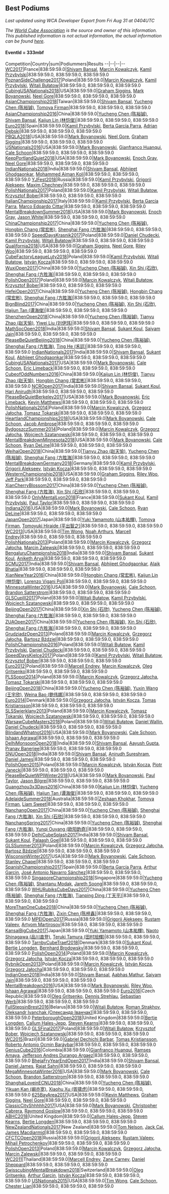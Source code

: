 ## Best Podiums

*Last updated using WCA Developer Export from Fri Aug 31 at 0404UTC*

*The [World Cube Association](https://www.worldcubeassociation.org) is the source and owner of this information. This published information is not actual information, the actual information can be found [here](https://www.worldcubeassociation.org/results).*

#### EventId = 333mbf

Competition|Country|sum|Podiummers|Results
--|--|--|--
[WC2017](https://www.worldcubeassociation.org/competitions/WC2017)|France|838:59:59.0|[Shivam Bansal](https://www.worldcubeassociation.org/persons/2011BANS02), [Marcin Kowalczyk](https://www.worldcubeassociation.org/persons/2011KOWA01), [Kamil Przybylski](https://www.worldcubeassociation.org/persons/2016PRZY01)|838:59:59.0, 838:59:59.0, 838:59:59.0
[PoznanSideChallenge2017](https://www.worldcubeassociation.org/competitions/PoznanSideChallenge2017)|Poland|838:59:59.0|[Marcin Kowalczyk](https://www.worldcubeassociation.org/persons/2011KOWA01), [Kamil Przybylski](https://www.worldcubeassociation.org/persons/2016PRZY01), [Witali Bułatow](https://www.worldcubeassociation.org/persons/2015BUAT01)|838:59:59.0, 838:59:59.0, 838:59:59.0
[CubingUSANationals2018](https://www.worldcubeassociation.org/competitions/CubingUSANationals2018)|USA|838:59:59.0|[Graham Siggins](https://www.worldcubeassociation.org/persons/2016SIGG01), [Mark Boyanowski](https://www.worldcubeassociation.org/persons/2014BOYA01), [Neel Gore](https://www.worldcubeassociation.org/persons/2016GORE02)|838:59:59.0, 838:59:59.0, 838:59:59.0
[AsianChampionship2018](https://www.worldcubeassociation.org/competitions/AsianChampionship2018)|Taiwan|838:59:59.0|[Shivam Bansal](https://www.worldcubeassociation.org/persons/2011BANS02), [Yucheng Chen (陈裕铖)](https://www.worldcubeassociation.org/persons/2015CHEN49), [Tomoya Firman](https://www.worldcubeassociation.org/persons/2015FIRM01)|838:59:59.0, 838:59:59.0, 838:59:59.0
[AsianChampionship2016](https://www.worldcubeassociation.org/competitions/AsianChampionship2016)|China|838:59:59.0|[Yucheng Chen (陈裕铖)](https://www.worldcubeassociation.org/persons/2015CHEN49), [Shivam Bansal](https://www.worldcubeassociation.org/persons/2011BANS02), [Kaijun Lin (林恺俊)](https://www.worldcubeassociation.org/persons/2013LINK01)|838:59:59.0, 838:59:59.0, 838:59:59.0
[Euro2018](https://www.worldcubeassociation.org/competitions/Euro2018)|Spain|838:59:59.0|[Kamil Przybylski](https://www.worldcubeassociation.org/persons/2016PRZY01), [Berta García Parra](https://www.worldcubeassociation.org/persons/2014PARR02), [Adrian Dębski](https://www.worldcubeassociation.org/persons/2017DEBS01)|838:59:59.0, 838:59:59.0, 838:59:59.0
[PBQLA2018](https://www.worldcubeassociation.org/competitions/PBQLA2018)|USA|838:59:59.0|[Mark Boyanowski](https://www.worldcubeassociation.org/persons/2014BOYA01), [Neel Gore](https://www.worldcubeassociation.org/persons/2016GORE02), [Graham Siggins](https://www.worldcubeassociation.org/persons/2016SIGG01)|838:59:59.0, 838:59:59.0, 838:59:59.0
[USNationals2016](https://www.worldcubeassociation.org/competitions/USNationals2016)|USA|838:59:59.0|[Mark Boyanowski](https://www.worldcubeassociation.org/persons/2014BOYA01), [Gianfranco Huanqui](https://www.worldcubeassociation.org/persons/2013HUAN29), [Cale Schoon](https://www.worldcubeassociation.org/persons/2014SCHO02)|838:59:59.0, 838:59:59.0, 838:59:59.0
[KeepPortlandQuiet2018](https://www.worldcubeassociation.org/competitions/KeepPortlandQuiet2018)|USA|838:59:59.0|[Mark Boyanowski](https://www.worldcubeassociation.org/persons/2014BOYA01), [Enoch Gray](https://www.worldcubeassociation.org/persons/2012GRAY01), [Neel Gore](https://www.worldcubeassociation.org/persons/2016GORE02)|838:59:59.0, 838:59:59.0, 838:59:59.0
[IndianNationals2018](https://www.worldcubeassociation.org/competitions/IndianNationals2018)|India|838:59:59.0|[Shivam Bansal](https://www.worldcubeassociation.org/persons/2011BANS02), [Abhijeet Ghodgaonkar](https://www.worldcubeassociation.org/persons/2013GHOD01), [Mohammed Aiman Koli](https://www.worldcubeassociation.org/persons/2017KOLI01)|838:59:59.0, 838:59:59.0, 838:59:59.0
[YJFest2018](https://www.worldcubeassociation.org/competitions/YJFest2018)|Russia|838:59:59.0|[Kamil Przybylski](https://www.worldcubeassociation.org/persons/2016PRZY01), [Grigorii Alekseev](https://www.worldcubeassociation.org/persons/2015ALEK01), [Maxim Chechnev](https://www.worldcubeassociation.org/persons/2011CHEC01)|838:59:59.0, 838:59:59.0, 838:59:59.0
[PolishNationals2017](https://www.worldcubeassociation.org/competitions/PolishNationals2017)|Poland|838:59:59.0|[Kamil Przybylski](https://www.worldcubeassociation.org/persons/2016PRZY01), [Witali Bułatow](https://www.worldcubeassociation.org/persons/2015BUAT01), [Krzysztof Bober](https://www.worldcubeassociation.org/persons/2013BOBE01)|838:59:59.0, 838:59:59.0, 838:59:59.0
[ItalianChampionship2017](https://www.worldcubeassociation.org/competitions/ItalianChampionship2017)|Italy|838:59:59.0|[Kamil Przybylski](https://www.worldcubeassociation.org/persons/2016PRZY01), [Berta García Parra](https://www.worldcubeassociation.org/persons/2014PARR02), [Marco Edoardo Cittar](https://www.worldcubeassociation.org/persons/2015CITT01)|838:59:59.0, 838:59:59.0, 838:59:59.0
[MentalBreakdownSummer2018](https://www.worldcubeassociation.org/competitions/MentalBreakdownSummer2018)|USA|838:59:59.0|[Mark Boyanowski](https://www.worldcubeassociation.org/persons/2014BOYA01), [Enoch Gray](https://www.worldcubeassociation.org/persons/2012GRAY01), [Jason White](https://www.worldcubeassociation.org/persons/2016WHIT16)|838:59:59.0, 838:59:59.0, 838:59:59.0
[ChinaChampionship2017](https://www.worldcubeassociation.org/competitions/ChinaChampionship2017)|China|838:59:59.0|[Yucheng Chen (陈裕铖)](https://www.worldcubeassociation.org/persons/2015CHEN49), [Hongbin Chang (常宏彬)](https://www.worldcubeassociation.org/persons/2012CHAN13), [Shenghai Fang (方胜海)](https://www.worldcubeassociation.org/persons/2016FANG01)|838:59:59.0, 838:59:59.0, 838:59:59.0
[SpeedDaysKrasnik2017](https://www.worldcubeassociation.org/competitions/SpeedDaysKrasnik2017)|Poland|838:59:59.0|[Daniel Chudecki](https://www.worldcubeassociation.org/persons/2011CHUD01), [Kamil Przybylski](https://www.worldcubeassociation.org/persons/2016PRZY01), [Witali Bułatow](https://www.worldcubeassociation.org/persons/2015BUAT01)|838:59:59.0, 838:59:59.0, 838:59:59.0
[Qualifornia2018](https://www.worldcubeassociation.org/competitions/Qualifornia2018)|USA|838:59:59.0|[Graham Siggins](https://www.worldcubeassociation.org/persons/2016SIGG01), [Neel Gore](https://www.worldcubeassociation.org/persons/2016GORE02), [Riley Woo](https://www.worldcubeassociation.org/persons/2007WOOR01)|838:59:59.0, 838:59:59.0, 838:59:59.0
[CubeFactoryLeagueLuty2018](https://www.worldcubeassociation.org/competitions/CubeFactoryLeagueLuty2018)|Poland|838:59:59.0|[Kamil Przybylski](https://www.worldcubeassociation.org/persons/2016PRZY01), [Witali Bułatow](https://www.worldcubeassociation.org/persons/2015BUAT01), [István Kocza](https://www.worldcubeassociation.org/persons/2005KOCZ01)|838:59:59.0, 838:59:59.0, 838:59:59.0
[WuxiOpen2017](https://www.worldcubeassociation.org/competitions/WuxiOpen2017)|China|838:59:59.0|[Yucheng Chen (陈裕铖)](https://www.worldcubeassociation.org/persons/2015CHEN49), [Xin Shi (石欣)](https://www.worldcubeassociation.org/persons/2010SHIX01), [Shenghai Fang (方胜海)](https://www.worldcubeassociation.org/persons/2016FANG01)|838:59:59.0, 838:59:59.0, 838:59:59.0
[PolishOpen2017](https://www.worldcubeassociation.org/competitions/PolishOpen2017)|Poland|838:59:59.0|[Marcin Kowalczyk](https://www.worldcubeassociation.org/persons/2011KOWA01), [Witali Bułatow](https://www.worldcubeassociation.org/persons/2015BUAT01), [Krzysztof Bober](https://www.worldcubeassociation.org/persons/2013BOBE01)|838:59:59.0, 838:59:59.0, 838:59:59.0
[HefeiOpen2017](https://www.worldcubeassociation.org/competitions/HefeiOpen2017)|China|838:59:59.0|[Yucheng Chen (陈裕铖)](https://www.worldcubeassociation.org/persons/2015CHEN49), [Hongbin Chang (常宏彬)](https://www.worldcubeassociation.org/persons/2012CHAN13), [Shenghai Fang (方胜海)](https://www.worldcubeassociation.org/persons/2016FANG01)|838:59:59.0, 838:59:59.0, 838:59:59.0
[BignBlind2017](https://www.worldcubeassociation.org/competitions/BignBlind2017)|China|838:59:59.0|[Yucheng Chen (陈裕铖)](https://www.worldcubeassociation.org/persons/2015CHEN49), [Xin Shi (石欣)](https://www.worldcubeassociation.org/persons/2010SHIX01), [Haijun Tan (谭海俊)](https://www.worldcubeassociation.org/persons/2011TANH01)|838:59:59.0, 838:59:59.0, 838:59:59.0
[ShenzhenOpen2018](https://www.worldcubeassociation.org/competitions/ShenzhenOpen2018)|China|838:59:59.0|[Yucheng Chen (陈裕铖)](https://www.worldcubeassociation.org/persons/2015CHEN49), [Tianyu Zhao (赵天愉)](https://www.worldcubeassociation.org/persons/2014ZHAO12), [Yiwei Liu (刘伊玮)](https://www.worldcubeassociation.org/persons/2012LIUY03)|838:59:59.0, 838:59:59.0, 838:59:59.0
[MathSocOpen2018](https://www.worldcubeassociation.org/competitions/MathSocOpen2018)|India|838:59:59.0|[Shivam Bansal](https://www.worldcubeassociation.org/persons/2011BANS02), [Sukant Koul](https://www.worldcubeassociation.org/persons/2014KOUL01), [Saiyam Jain](https://www.worldcubeassociation.org/persons/2015JAIN21)|838:59:59.0, 838:59:59.0, 838:59:59.0
[PleaseBeQuietBeijing2018](https://www.worldcubeassociation.org/competitions/PleaseBeQuietBeijing2018)|China|838:59:59.0|[Yucheng Chen (陈裕铖)](https://www.worldcubeassociation.org/persons/2015CHEN49), [Shenghai Fang (方胜海)](https://www.worldcubeassociation.org/persons/2016FANG01), [Ting He (禾廷)](https://www.worldcubeassociation.org/persons/2015HETI01)|838:59:59.0, 838:59:59.0, 838:59:59.0
[IndianNationals2017](https://www.worldcubeassociation.org/competitions/IndianNationals2017)|India|838:59:59.0|[Shivam Bansal](https://www.worldcubeassociation.org/persons/2011BANS02), [Sukant Koul](https://www.worldcubeassociation.org/persons/2014KOUL01), [Abhijeet Ghodgaonkar](https://www.worldcubeassociation.org/persons/2013GHOD01)|838:59:59.0, 838:59:59.0, 838:59:59.0
[CubingUSANationals2017](https://www.worldcubeassociation.org/competitions/CubingUSANationals2017)|USA|838:59:59.0|[Mark Boyanowski](https://www.worldcubeassociation.org/persons/2014BOYA01), [Cale Schoon](https://www.worldcubeassociation.org/persons/2014SCHO02), [Eric Limeback](https://www.worldcubeassociation.org/persons/2007LIME01)|838:59:59.0, 838:59:59.0, 838:59:59.0
[CubeofOddNumbers2016](https://www.worldcubeassociation.org/competitions/CubeofOddNumbers2016)|China|838:59:59.0|[Kaijun Lin (林恺俊)](https://www.worldcubeassociation.org/persons/2013LINK01), [Tianyu Zhao (赵天愉)](https://www.worldcubeassociation.org/persons/2014ZHAO12), [Hongbin Chang (常宏彬)](https://www.worldcubeassociation.org/persons/2012CHAN13)|838:59:59.0, 838:59:59.0, 838:59:59.0
[NCROpen2017](https://www.worldcubeassociation.org/competitions/NCROpen2017)|India|838:59:59.0|[Shivam Bansal](https://www.worldcubeassociation.org/persons/2011BANS02), [Sukant Koul](https://www.worldcubeassociation.org/persons/2014KOUL01), [Hari Anirudh](https://www.worldcubeassociation.org/persons/2013ANIR01)|838:59:59.0, 838:59:59.0, 838:59:59.0
[PleaseBeQuietBerkeley2017](https://www.worldcubeassociation.org/competitions/PleaseBeQuietBerkeley2017)|USA|838:59:59.0|[Mark Boyanowski](https://www.worldcubeassociation.org/persons/2014BOYA01), [Eric Limeback](https://www.worldcubeassociation.org/persons/2007LIME01), [Kevin Matthews](https://www.worldcubeassociation.org/persons/2010MATT02)|838:59:59.0, 838:59:59.0, 838:59:59.0
[PolishNationals2014](https://www.worldcubeassociation.org/competitions/PolishNationals2014)|Poland|838:59:59.0|[Marcin Kowalczyk](https://www.worldcubeassociation.org/persons/2011KOWA01), [Grzegorz Jałocha](https://www.worldcubeassociation.org/persons/2012JALO01), [Tomasz Tokarski](https://www.worldcubeassociation.org/persons/2012TOKA02)|838:59:59.0, 838:59:59.0, 838:59:59.0
[HeartlandChampionships2018](https://www.worldcubeassociation.org/competitions/HeartlandChampionships2018)|USA|838:59:59.0|[Mark Boyanowski](https://www.worldcubeassociation.org/persons/2014BOYA01), [Cale Schoon](https://www.worldcubeassociation.org/persons/2014SCHO02), [Jacob Ambrose](https://www.worldcubeassociation.org/persons/2010AMBR01)|838:59:59.0, 838:59:59.0, 838:59:59.0
[BydgoszczSummer2014](https://www.worldcubeassociation.org/competitions/BydgoszczSummer2014)|Poland|838:59:59.0|[Marcin Kowalczyk](https://www.worldcubeassociation.org/persons/2011KOWA01), [Grzegorz Jałocha](https://www.worldcubeassociation.org/persons/2012JALO01), [Wojciech Szatanowski](https://www.worldcubeassociation.org/persons/2011SZAT01)|838:59:59.0, 838:59:59.0, 838:59:59.0
[MentalBreakdownMinnesota2018](https://www.worldcubeassociation.org/competitions/MentalBreakdownMinnesota2018)|USA|838:59:59.0|[Mark Boyanowski](https://www.worldcubeassociation.org/persons/2014BOYA01), [Cale Schoon](https://www.worldcubeassociation.org/persons/2014SCHO02), [Ryan DeLine](https://www.worldcubeassociation.org/persons/2012DELI01)|838:59:59.0, 838:59:59.0, 838:59:59.0
[WeihaiOpen2018](https://www.worldcubeassociation.org/competitions/WeihaiOpen2018)|China|838:59:59.0|[Tianyu Zhao (赵天愉)](https://www.worldcubeassociation.org/persons/2014ZHAO12), [Yucheng Chen (陈裕铖)](https://www.worldcubeassociation.org/persons/2015CHEN49), [Shenghai Fang (方胜海)](https://www.worldcubeassociation.org/persons/2016FANG01)|838:59:59.0, 838:59:59.0, 838:59:59.0
[MentalBreakdownGermany2018](https://www.worldcubeassociation.org/competitions/MentalBreakdownGermany2018)|Germany|838:59:59.0|[Kamil Przybylski](https://www.worldcubeassociation.org/persons/2016PRZY01), [Grigorii Alekseev](https://www.worldcubeassociation.org/persons/2015ALEK01), [István Kocza](https://www.worldcubeassociation.org/persons/2005KOCZ01)|838:59:59.0, 838:59:59.0, 838:59:59.0
[WesternChampionship2018](https://www.worldcubeassociation.org/competitions/WesternChampionship2018)|USA|838:59:59.0|[Graham Siggins](https://www.worldcubeassociation.org/persons/2016SIGG01), [Riley Woo](https://www.worldcubeassociation.org/persons/2007WOOR01), [Jeff Park](https://www.worldcubeassociation.org/persons/2015PARK08)|838:59:59.0, 838:59:59.0, 838:59:59.0
[XianCherryBlossom2017](https://www.worldcubeassociation.org/competitions/XianCherryBlossom2017)|China|838:59:59.0|[Yucheng Chen (陈裕铖)](https://www.worldcubeassociation.org/persons/2015CHEN49), [Shenghai Fang (方胜海)](https://www.worldcubeassociation.org/persons/2016FANG01), [Xin Shi (石欣)](https://www.worldcubeassociation.org/persons/2010SHIX01)|838:59:59.0, 838:59:59.0, 838:59:59.0
[OnlyMentalLyon2018](https://www.worldcubeassociation.org/competitions/OnlyMentalLyon2018)|France|838:59:59.0|[Sukant Koul](https://www.worldcubeassociation.org/persons/2014KOUL01), [Kamil Przybylski](https://www.worldcubeassociation.org/persons/2016PRZY01), [Paul Taylor](https://www.worldcubeassociation.org/persons/2016TAYL02)|838:59:59.0, 838:59:59.0, 838:59:59.0
[Indiana2016](https://www.worldcubeassociation.org/competitions/Indiana2016)|USA|838:59:59.0|[Mark Boyanowski](https://www.worldcubeassociation.org/persons/2014BOYA01), [Cale Schoon](https://www.worldcubeassociation.org/persons/2014SCHO02), [Ryan DeLine](https://www.worldcubeassociation.org/persons/2012DELI01)|838:59:59.0, 838:59:59.0, 838:59:59.0
[JapanOpen2017](https://www.worldcubeassociation.org/competitions/JapanOpen2017)|Japan|838:59:59.0|[Yuki Yamamoto (山本祐輝)](https://www.worldcubeassociation.org/persons/2010YAMA04), [Tomoya Firman](https://www.worldcubeassociation.org/persons/2015FIRM01), [Tomoyuki Hiraide (平出智之)](https://www.worldcubeassociation.org/persons/2012HIRA01)|838:59:59.0, 838:59:59.0, 838:59:59.0
[WC2013](https://www.worldcubeassociation.org/competitions/WC2013)|USA|838:59:59.0|[Tim Wong](https://www.worldcubeassociation.org/persons/2007WONG02), [Noah Arthurs](https://www.worldcubeassociation.org/persons/2012ARTH01), [Marcell Endrey](https://www.worldcubeassociation.org/persons/2007ENDR01)|838:59:59.0, 838:59:59.0, 838:59:59.0
[PolishNationals2013](https://www.worldcubeassociation.org/competitions/PolishNationals2013)|Poland|838:59:59.0|[Marcin Kowalczyk](https://www.worldcubeassociation.org/persons/2011KOWA01), [Grzegorz Jałocha](https://www.worldcubeassociation.org/persons/2012JALO01), [Marcin Zalewski](https://www.worldcubeassociation.org/persons/2011ZALE02)|838:59:59.0, 838:59:59.0, 838:59:59.0
[BengaluruChampionship2018](https://www.worldcubeassociation.org/competitions/BengaluruChampionship2018)|India|838:59:59.0|[Shivam Bansal](https://www.worldcubeassociation.org/persons/2011BANS02), [Sukant Koul](https://www.worldcubeassociation.org/persons/2014KOUL01), [Aniketh Arya](https://www.worldcubeassociation.org/persons/2015ARYA03)|838:59:59.0, 838:59:59.0, 838:59:59.0
[SCMU2017](https://www.worldcubeassociation.org/competitions/SCMU2017)|India|838:59:59.0|[Shivam Bansal](https://www.worldcubeassociation.org/persons/2011BANS02), [Abhijeet Ghodgaonkar](https://www.worldcubeassociation.org/persons/2013GHOD01), [Alaik Bhatia](https://www.worldcubeassociation.org/persons/2014BHAT09)|838:59:59.0, 838:59:59.0, 838:59:59.0
[XianNewYear2016](https://www.worldcubeassociation.org/competitions/XianNewYear2016)|China|838:59:59.0|[Hongbin Chang (常宏彬)](https://www.worldcubeassociation.org/persons/2012CHAN13), [Kaijun Lin (林恺俊)](https://www.worldcubeassociation.org/persons/2013LINK01), [Lorenzo Vigani Poli](https://www.worldcubeassociation.org/persons/2007POLI01)|838:59:59.0, 838:59:59.0, 838:59:59.0
[MinnesotaWinter2016](https://www.worldcubeassociation.org/competitions/MinnesotaWinter2016)|USA|838:59:59.0|[Mark Boyanowski](https://www.worldcubeassociation.org/persons/2014BOYA01), [Cale Schoon](https://www.worldcubeassociation.org/persons/2014SCHO02), [Brandon Satterstrom](https://www.worldcubeassociation.org/persons/2014SATT01)|838:59:59.0, 838:59:59.0, 838:59:59.0
[GLSCupIII2017](https://www.worldcubeassociation.org/competitions/GLSCupIII2017)|Poland|838:59:59.0|[Witali Bułatow](https://www.worldcubeassociation.org/persons/2015BUAT01), [Kamil Przybylski](https://www.worldcubeassociation.org/persons/2016PRZY01), [Wojciech Szatanowski](https://www.worldcubeassociation.org/persons/2011SZAT01)|838:59:59.0, 838:59:59.0, 838:59:59.0
[BeijingOpen2017](https://www.worldcubeassociation.org/competitions/BeijingOpen2017)|China|838:59:59.0|[Xin Shi (石欣)](https://www.worldcubeassociation.org/persons/2010SHIX01), [Yucheng Chen (陈裕铖)](https://www.worldcubeassociation.org/persons/2015CHEN49), [Shenghai Fang (方胜海)](https://www.worldcubeassociation.org/persons/2016FANG01)|838:59:59.0, 838:59:59.0, 838:59:59.0
[ZUAOpen2017](https://www.worldcubeassociation.org/competitions/ZUAOpen2017)|China|838:59:59.0|[Yucheng Chen (陈裕铖)](https://www.worldcubeassociation.org/persons/2015CHEN49), [Xin Shi (石欣)](https://www.worldcubeassociation.org/persons/2010SHIX01), [Shenghai Fang (方胜海)](https://www.worldcubeassociation.org/persons/2016FANG01)|838:59:59.0, 838:59:59.0, 838:59:59.0
[GrudziadzOpen2013](https://www.worldcubeassociation.org/competitions/GrudziadzOpen2013)|Poland|838:59:59.0|[Marcin Kowalczyk](https://www.worldcubeassociation.org/persons/2011KOWA01), [Grzegorz Jałocha](https://www.worldcubeassociation.org/persons/2012JALO01), [Bartosz Bździel](https://www.worldcubeassociation.org/persons/2010BZDZ01)|838:59:59.0, 838:59:59.0, 838:59:59.0
[PolishChampionship2016](https://www.worldcubeassociation.org/competitions/PolishChampionship2016)|Poland|838:59:59.0|[Witali Bułatow](https://www.worldcubeassociation.org/persons/2015BUAT01), [Kamil Przybylski](https://www.worldcubeassociation.org/persons/2016PRZY01), [Daniel Chudecki](https://www.worldcubeassociation.org/persons/2011CHUD01)|838:59:59.0, 838:59:59.0, 838:59:59.0
[SpeedDaysKielce2017](https://www.worldcubeassociation.org/competitions/SpeedDaysKielce2017)|Poland|838:59:59.0|[Kamil Przybylski](https://www.worldcubeassociation.org/persons/2016PRZY01), [Witali Bułatow](https://www.worldcubeassociation.org/persons/2015BUAT01), [Krzysztof Bober](https://www.worldcubeassociation.org/persons/2013BOBE01)|838:59:59.0, 838:59:59.0, 838:59:59.0
[Euro2012](https://www.worldcubeassociation.org/competitions/Euro2012)|Poland|838:59:59.0|[Marcell Endrey](https://www.worldcubeassociation.org/persons/2007ENDR01), [Marcin Kowalczyk](https://www.worldcubeassociation.org/persons/2011KOWA01), [Oleg Gritsenko](https://www.worldcubeassociation.org/persons/2011GRIT01)|838:59:59.0, 838:59:59.0, 838:59:59.0
[PLSSopot2014](https://www.worldcubeassociation.org/competitions/PLSSopot2014)|Poland|838:59:59.0|[Marcin Kowalczyk](https://www.worldcubeassociation.org/persons/2011KOWA01), [Grzegorz Jałocha](https://www.worldcubeassociation.org/persons/2012JALO01), [Tomasz Tokarski](https://www.worldcubeassociation.org/persons/2012TOKA02)|838:59:59.0, 838:59:59.0, 838:59:59.0
[BeijingOpen2018](https://www.worldcubeassociation.org/competitions/BeijingOpen2018)|China|838:59:59.0|[Yucheng Chen (陈裕铖)](https://www.worldcubeassociation.org/persons/2015CHEN49), [Yuxin Wang (王宇欣)](https://www.worldcubeassociation.org/persons/2009WANG62), [Weina Bao (鲍伟娜)](https://www.worldcubeassociation.org/persons/2015BAOW01)|838:59:59.0, 838:59:59.0, 838:59:59.0
[Euro2014](https://www.worldcubeassociation.org/competitions/Euro2014)|Denmark|838:59:59.0|[Grzegorz Jałocha](https://www.worldcubeassociation.org/persons/2012JALO01), [István Kocza](https://www.worldcubeassociation.org/persons/2005KOCZ01), [Tomas Kristiansson](https://www.worldcubeassociation.org/persons/2007KRIS01)|838:59:59.0, 838:59:59.0, 838:59:59.0
[SLSSwierklany2013](https://www.worldcubeassociation.org/competitions/SLSSwierklany2013)|Poland|838:59:59.0|[Marcin Kowalczyk](https://www.worldcubeassociation.org/persons/2011KOWA01), [Tomasz Tokarski](https://www.worldcubeassociation.org/persons/2012TOKA02), [Wojciech Szatanowski](https://www.worldcubeassociation.org/persons/2011SZAT01)|838:59:59.0, 838:59:59.0, 838:59:59.0
[WarsawCubeMasters2018](https://www.worldcubeassociation.org/competitions/WarsawCubeMasters2018)|Poland|838:59:59.0|[Witali Bułatow](https://www.worldcubeassociation.org/persons/2015BUAT01), [Daniel Wallin](https://www.worldcubeassociation.org/persons/2013WALL03), [Daniel Chudecki](https://www.worldcubeassociation.org/persons/2011CHUD01)|838:59:59.0, 838:59:59.0, 838:59:59.0
[BlindandWhatnot2016](https://www.worldcubeassociation.org/competitions/BlindandWhatnot2016)|USA|838:59:59.0|[Mark Boyanowski](https://www.worldcubeassociation.org/persons/2014BOYA01), [Cale Schoon](https://www.worldcubeassociation.org/persons/2014SCHO02), [Ishaan Agrawal](https://www.worldcubeassociation.org/persons/2015AGRA03)|838:59:59.0, 838:59:59.0, 838:59:59.0
[DelhiMonsoonOpen2018](https://www.worldcubeassociation.org/competitions/DelhiMonsoonOpen2018)|India|838:59:59.0|[Shivam Bansal](https://www.worldcubeassociation.org/persons/2011BANS02), [Aayush Gupta](https://www.worldcubeassociation.org/persons/2017GUPT30), [Pranav Banerjee](https://www.worldcubeassociation.org/persons/2015BANE03)|838:59:59.0, 838:59:59.0, 838:59:59.0
[SNUOpen2018](https://www.worldcubeassociation.org/competitions/SNUOpen2018)|India|838:59:59.0|[Shivam Bansal](https://www.worldcubeassociation.org/persons/2011BANS02), [Anirudh Sureshram](https://www.worldcubeassociation.org/persons/2014SURE11), [Daniel James](https://www.worldcubeassociation.org/persons/2012JAME04)|838:59:59.0, 838:59:59.0, 838:59:59.0
[PolishOpen2015](https://www.worldcubeassociation.org/competitions/PolishOpen2015)|Poland|838:59:59.0|[Marcin Kowalczyk](https://www.worldcubeassociation.org/persons/2011KOWA01), [István Kocza](https://www.worldcubeassociation.org/persons/2005KOCZ01), [Piotr Janecki](https://www.worldcubeassociation.org/persons/2014JANE01)|838:59:59.0, 838:59:59.0, 838:59:59.0
[PleaseBeQuietWPIWinter2018](https://www.worldcubeassociation.org/competitions/PleaseBeQuietWPIWinter2018)|USA|838:59:59.0|[Mark Boyanowski](https://www.worldcubeassociation.org/persons/2014BOYA01), [Paul Taylor](https://www.worldcubeassociation.org/persons/2016TAYL02), [Jason Bilgrei](https://www.worldcubeassociation.org/persons/2014BILG01)|838:59:59.0, 838:59:59.0, 838:59:59.0
[Guangzhou3x3Days2016](https://www.worldcubeassociation.org/competitions/Guangzhou3x3Days2016)|China|838:59:59.0|[Kaijun Lin (林恺俊)](https://www.worldcubeassociation.org/persons/2013LINK01), [Yucheng Chen (陈裕铖)](https://www.worldcubeassociation.org/persons/2015CHEN49), [Haijun Tan (谭海俊)](https://www.worldcubeassociation.org/persons/2011TANH01)|838:59:59.0, 838:59:59.0, 838:59:59.0
[AdelaideSummer2018](https://www.worldcubeassociation.org/competitions/AdelaideSummer2018)|Australia|838:59:59.0|[Zeshaan Khokhar](https://www.worldcubeassociation.org/persons/2015KHOK02), [Tomoya Firman](https://www.worldcubeassociation.org/persons/2015FIRM01), [Liam Sweet](https://www.worldcubeassociation.org/persons/2014SWEE01)|838:59:59.0, 838:59:59.0, 838:59:59.0
[NanchangOpen2017](https://www.worldcubeassociation.org/competitions/NanchangOpen2017)|China|838:59:59.0|[Yucheng Chen (陈裕铖)](https://www.worldcubeassociation.org/persons/2015CHEN49), [Shenghai Fang (方胜海)](https://www.worldcubeassociation.org/persons/2016FANG01), [Xin Shi (石欣)](https://www.worldcubeassociation.org/persons/2010SHIX01)|838:59:59.0, 838:59:59.0, 838:59:59.0
[NanchangSpring2017](https://www.worldcubeassociation.org/competitions/NanchangSpring2017)|China|838:59:59.0|[Yucheng Chen (陈裕铖)](https://www.worldcubeassociation.org/persons/2015CHEN49), [Shenghai Fang (方胜海)](https://www.worldcubeassociation.org/persons/2016FANG01), [Yunqi Ouyang (欧阳韵奇)](https://www.worldcubeassociation.org/persons/2007YUNQ01)|838:59:59.0, 838:59:59.0, 838:59:59.0
[DelhiCubeSplash2017](https://www.worldcubeassociation.org/competitions/DelhiCubeSplash2017)|India|838:59:59.0|[Shivam Bansal](https://www.worldcubeassociation.org/persons/2011BANS02), [Sukant Koul](https://www.worldcubeassociation.org/persons/2014KOUL01), [Palaash Goel](https://www.worldcubeassociation.org/persons/2015GOEL03)|838:59:59.0, 838:59:59.0, 838:59:59.0
[GLSSummer2013](https://www.worldcubeassociation.org/competitions/GLSSummer2013)|Poland|838:59:59.0|[Marcin Kowalczyk](https://www.worldcubeassociation.org/persons/2011KOWA01), [Grzegorz Jałocha](https://www.worldcubeassociation.org/persons/2012JALO01), [Bartosz Bździel](https://www.worldcubeassociation.org/persons/2010BZDZ01)|838:59:59.0, 838:59:59.0, 838:59:59.0
[WisconsinWinter2017](https://www.worldcubeassociation.org/competitions/WisconsinWinter2017)|USA|838:59:59.0|[Mark Boyanowski](https://www.worldcubeassociation.org/persons/2014BOYA01), [Cale Schoon](https://www.worldcubeassociation.org/persons/2014SCHO02), [Stanley Chapel](https://www.worldcubeassociation.org/persons/2016CHAP04)|838:59:59.0, 838:59:59.0, 838:59:59.0
[SpanishChampionship2017](https://www.worldcubeassociation.org/competitions/SpanishChampionship2017)|Spain|838:59:59.0|[Berta García Parra](https://www.worldcubeassociation.org/persons/2014PARR02), [Arthur Garcin](https://www.worldcubeassociation.org/persons/2014GARC27), [José Antonio Navarro Sánchez](https://www.worldcubeassociation.org/persons/2015SANC18)|838:59:59.0, 838:59:59.0, 838:59:59.0
[SingaporeChampionship2018](https://www.worldcubeassociation.org/competitions/SingaporeChampionship2018)|Singapore|838:59:59.0|[Yucheng Chen (陈裕铖)](https://www.worldcubeassociation.org/persons/2015CHEN49), [Shantanu Modak](https://www.worldcubeassociation.org/persons/2014MODA01), [Jareth Soong](https://www.worldcubeassociation.org/persons/2016SOON01)|838:59:59.0, 838:59:59.0, 838:59:59.0
[WHURubiksCubeDays2017](https://www.worldcubeassociation.org/competitions/WHURubiksCubeDays2017)|China|838:59:59.0|[Yucheng Chen (陈裕铖)](https://www.worldcubeassociation.org/persons/2015CHEN49), [Shenghai Fang (方胜海)](https://www.worldcubeassociation.org/persons/2016FANG01), [Tianping Ding (丁天平)](https://www.worldcubeassociation.org/persons/2016DING05)|838:59:59.0, 838:59:59.0, 838:59:59.0
[MoreThanOneCube2018](https://www.worldcubeassociation.org/competitions/MoreThanOneCube2018)|China|838:59:59.0|[Yucheng Chen (陈裕铖)](https://www.worldcubeassociation.org/persons/2015CHEN49), [Shenghai Fang (方胜海)](https://www.worldcubeassociation.org/persons/2016FANG01), [Zixin Chen (陈梓鑫)](https://www.worldcubeassociation.org/persons/2018CHEN41)|838:59:59.0, 838:59:59.0, 838:59:59.0
[MPEIOpen2017](https://www.worldcubeassociation.org/competitions/MPEIOpen2017)|Russia|838:59:59.0|[Grigorii Alekseev](https://www.worldcubeassociation.org/persons/2015ALEK01), [Rustam Valeev](https://www.worldcubeassociation.org/persons/2013VALE03), [Artyom Martirosov](https://www.worldcubeassociation.org/persons/2016MART29)|838:59:59.0, 838:59:59.0, 838:59:59.0
[KansaiBigCube2017](https://www.worldcubeassociation.org/competitions/KansaiBigCube2017)|Japan|838:59:59.0|[Yuki Yamamoto (山本祐輝)](https://www.worldcubeassociation.org/persons/2010YAMA04), [Naoto Shinagawa (品川直登)](https://www.worldcubeassociation.org/persons/2017SHIN02), [Teruki Tamura (田村旭輝)](https://www.worldcubeassociation.org/persons/2016TAMU01)|838:59:59.0, 838:59:59.0, 838:59:59.0
[TarnbyCubeTraef2018](https://www.worldcubeassociation.org/competitions/TarnbyCubeTraef2018)|Denmark|838:59:59.0|[Sukant Koul](https://www.worldcubeassociation.org/persons/2014KOUL01), [Bertie Longden](https://www.worldcubeassociation.org/persons/2014LONG06), [Bernhard Brodowsky](https://www.worldcubeassociation.org/persons/2016BROD01)|838:59:59.0, 838:59:59.0, 838:59:59.0
[PolishOpen2014](https://www.worldcubeassociation.org/competitions/PolishOpen2014)|Poland|838:59:59.0|[Marcin Kowalczyk](https://www.worldcubeassociation.org/persons/2011KOWA01), [Grzegorz Jałocha](https://www.worldcubeassociation.org/persons/2012JALO01), [István Kocza](https://www.worldcubeassociation.org/persons/2005KOCZ01)|838:59:59.0, 838:59:59.0, 838:59:59.0
[RybnikOpen2013](https://www.worldcubeassociation.org/competitions/RybnikOpen2013)|Poland|838:59:59.0|[Marcin Kowalczyk](https://www.worldcubeassociation.org/persons/2011KOWA01), [István Kocza](https://www.worldcubeassociation.org/persons/2005KOCZ01), [Grzegorz Jałocha](https://www.worldcubeassociation.org/persons/2012JALO01)|838:59:59.0, 838:59:59.0, 838:59:59.0
[IndianOpen2018](https://www.worldcubeassociation.org/competitions/IndianOpen2018)|India|838:59:59.0|[Shivam Bansal](https://www.worldcubeassociation.org/persons/2011BANS02), [Aabhas Mathur](https://www.worldcubeassociation.org/persons/2015MATH01), [Saiyam Jain](https://www.worldcubeassociation.org/persons/2015JAIN21)|838:59:59.0, 838:59:59.0, 838:59:59.0
[MentalBreakdown2016](https://www.worldcubeassociation.org/competitions/MentalBreakdown2016)|USA|838:59:59.0|[Mark Boyanowski](https://www.worldcubeassociation.org/persons/2014BOYA01), [Riley Woo](https://www.worldcubeassociation.org/persons/2007WOOR01), [Ishaan Agrawal](https://www.worldcubeassociation.org/persons/2015AGRA03)|838:59:59.0, 838:59:59.0, 838:59:59.0
[Euro2016](https://www.worldcubeassociation.org/competitions/Euro2016)|Czech Republic|838:59:59.0|[Oleg Gritsenko](https://www.worldcubeassociation.org/persons/2011GRIT01), [Dennis Strehlau](https://www.worldcubeassociation.org/persons/2007STRE01), [Sebastian Werb](https://www.worldcubeassociation.org/persons/2012WERB01)|838:59:59.0, 838:59:59.0, 838:59:59.0
[FullStepsinBrest2016](https://www.worldcubeassociation.org/competitions/FullStepsinBrest2016)|Belarus|838:59:59.0|[Witali Bułatow](https://www.worldcubeassociation.org/persons/2015BUAT01), [Roman Strakhov](https://www.worldcubeassociation.org/persons/2012STRA02), [Oleksandr Ivanchak (Олександр Іванчак)](https://www.worldcubeassociation.org/persons/2015IVAN03)|838:59:59.0, 838:59:59.0, 838:59:59.0
[PeterboroughOpen2018](https://www.worldcubeassociation.org/competitions/PeterboroughOpen2018)|United Kingdom|838:59:59.0|[Bertie Longden](https://www.worldcubeassociation.org/persons/2014LONG06), [Callum Hales-Jepp](https://www.worldcubeassociation.org/persons/2012HALE01), [Steven Kearns](https://www.worldcubeassociation.org/persons/2015KEAR01)|838:59:59.0, 838:59:59.0, 838:59:59.0
[GLSFinal2017](https://www.worldcubeassociation.org/competitions/GLSFinal2017)|Poland|838:59:59.0|[Witali Bułatow](https://www.worldcubeassociation.org/persons/2015BUAT01), [Krzysztof Bober](https://www.worldcubeassociation.org/persons/2013BOBE01), [Wojciech Szatanowski](https://www.worldcubeassociation.org/persons/2011SZAT01)|838:59:59.0, 838:59:59.0, 838:59:59.0
[WC2015](https://www.worldcubeassociation.org/competitions/WC2015)|Brazil|838:59:59.0|[Gabriel Dechichi Barbar](https://www.worldcubeassociation.org/persons/2009BARB01), [Tomas Kristiansson](https://www.worldcubeassociation.org/persons/2007KRIS01), [Roberto Antonio Ocmin Baráybar](https://www.worldcubeassociation.org/persons/2011BARA01)|838:59:59.0, 838:59:59.0, 838:59:59.0
[GeniusCube2016](https://www.worldcubeassociation.org/competitions/GeniusCube2016)|Colombia|838:59:59.0|[Gianfranco Huanqui](https://www.worldcubeassociation.org/persons/2013HUAN29), [Ramses Amaya](https://www.worldcubeassociation.org/persons/2014AMAY01), [Jefferson Andres Durango Argaez](https://www.worldcubeassociation.org/persons/2014ARGA02)|838:59:59.0, 838:59:59.0, 838:59:59.0
[BhejaFryYearEndOpen2017](https://www.worldcubeassociation.org/competitions/BhejaFryYearEndOpen2017)|India|838:59:59.0|[Shivam Bansal](https://www.worldcubeassociation.org/persons/2011BANS02), [Daniel James](https://www.worldcubeassociation.org/persons/2012JAME04), [Rajat Sahni](https://www.worldcubeassociation.org/persons/2016SAHN01)|838:59:59.0, 838:59:59.0, 838:59:59.0
[MegaMinnesotaWinter2016](https://www.worldcubeassociation.org/competitions/MegaMinnesotaWinter2016)|USA|838:59:59.0|[Mark Boyanowski](https://www.worldcubeassociation.org/persons/2014BOYA01), [Cale Schoon](https://www.worldcubeassociation.org/persons/2014SCHO02), [Brandon Satterstrom](https://www.worldcubeassociation.org/persons/2014SATT01)|838:59:59.0, 838:59:59.0, 838:59:59.0
[ShanghaiLoveinECNU2018](https://www.worldcubeassociation.org/competitions/ShanghaiLoveinECNU2018)|China|838:59:59.0|[Yucheng Chen (陈裕铖)](https://www.worldcubeassociation.org/persons/2015CHEN49), [Yikuan Kan (阚亦宽)](https://www.worldcubeassociation.org/persons/2015KANY01), [Xiaohu Xu (胥啸虎)](https://www.worldcubeassociation.org/persons/2015XUXI01)|838:59:59.0, 838:59:59.0, 838:59:59.0
[625BayArea2017](https://www.worldcubeassociation.org/competitions/625BayArea2017)|USA|838:59:59.0|[Kevin Matthews](https://www.worldcubeassociation.org/persons/2010MATT02), [Graham Siggins](https://www.worldcubeassociation.org/persons/2016SIGG01), [Neel Gore](https://www.worldcubeassociation.org/persons/2016GORE02)|838:59:59.0, 838:59:59.0, 838:59:59.0
[ClassicCityShhhhh2017](https://www.worldcubeassociation.org/competitions/ClassicCityShhhhh2017)|USA|838:59:59.0|[Mark Boyanowski](https://www.worldcubeassociation.org/persons/2014BOYA01), [Christopher Cabrera](https://www.worldcubeassociation.org/persons/2013CABR01), [Raymond Goslow](https://www.worldcubeassociation.org/persons/2014GOSL01)|838:59:59.0, 838:59:59.0, 838:59:59.0
[ABHC2018](https://www.worldcubeassociation.org/competitions/ABHC2018)|United Kingdom|838:59:59.0|[Callum Hales-Jepp](https://www.worldcubeassociation.org/persons/2012HALE01), [Steven Kearns](https://www.worldcubeassociation.org/persons/2015KEAR01), [Bertie Longden](https://www.worldcubeassociation.org/persons/2014LONG06)|838:59:59.0, 838:59:59.0, 838:59:59.0
[NewZealandNationals2017](https://www.worldcubeassociation.org/competitions/NewZealandNationals2017)|New Zealand|838:59:59.0|[Tom Nelson](https://www.worldcubeassociation.org/persons/2013NELS01), [Jack Cai](https://www.worldcubeassociation.org/persons/2014CAIJ02), [James Macdiarmid](https://www.worldcubeassociation.org/persons/2015MACD03)|838:59:59.0, 838:59:59.0, 838:59:59.0
[CFCTCOpen2018](https://www.worldcubeassociation.org/competitions/CFCTCOpen2018)|Russia|838:59:59.0|[Grigorii Alekseev](https://www.worldcubeassociation.org/persons/2015ALEK01), [Rustam Valeev](https://www.worldcubeassociation.org/persons/2013VALE03), [Mihail Petrochenkov](https://www.worldcubeassociation.org/persons/2017PETR02)|838:59:59.0, 838:59:59.0, 838:59:59.0
[PolishOpen2013](https://www.worldcubeassociation.org/competitions/PolishOpen2013)|Poland|838:59:59.0|[Marcin Kowalczyk](https://www.worldcubeassociation.org/persons/2011KOWA01), [Grzegorz Jałocha](https://www.worldcubeassociation.org/persons/2012JALO01), [Marcin Zalewski](https://www.worldcubeassociation.org/persons/2011ZALE02)|838:59:59.0, 838:59:59.0, 838:59:59.0
[WC2011](https://www.worldcubeassociation.org/competitions/WC2011)|Thailand|838:59:59.0|[Marcell Endrey](https://www.worldcubeassociation.org/persons/2007ENDR01), [Zane Carney](https://www.worldcubeassociation.org/persons/2010CARN01), [Daniel Sheppard](https://www.worldcubeassociation.org/persons/2009SHEP01)|838:59:59.0, 838:59:59.0, 838:59:59.0
[SwisscubingMentalBreakdown2018](https://www.worldcubeassociation.org/competitions/SwisscubingMentalBreakdown2018)|Switzerland|838:59:59.0|[Oleg Gritsenko](https://www.worldcubeassociation.org/persons/2011GRIT01), [Arthur Garcin](https://www.worldcubeassociation.org/persons/2014GARC27), [István Kocza](https://www.worldcubeassociation.org/persons/2005KOCZ01)|838:59:59.0, 838:59:59.0, 838:59:59.0
[USNationals2015](https://www.worldcubeassociation.org/competitions/USNationals2015)|USA|838:59:59.0|[Tim Wong](https://www.worldcubeassociation.org/persons/2007WONG02), [Cale Schoon](https://www.worldcubeassociation.org/persons/2014SCHO02), [Chester Lian](https://www.worldcubeassociation.org/persons/2009LIAN03)|838:59:59.0, 838:59:59.0, 838:59:59.0
